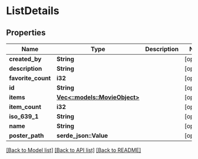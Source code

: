 # ListDetails

## Properties

Name | Type | Description | Notes
------------ | ------------- | ------------- | -------------
**created_by** | **String** |  | [optional] 
**description** | **String** |  | [optional] 
**favorite_count** | **i32** |  | [optional] 
**id** | **String** |  | [optional] 
**items** | [**Vec<::models::MovieObject>**](MovieObject.md) |  | [optional] 
**item_count** | **i32** |  | [optional] 
**iso_639_1** | **String** |  | [optional] 
**name** | **String** |  | [optional] 
**poster_path** | **serde_json::Value** |  | [optional]

[[Back to Model list]](../README.md#documentation-for-models) [[Back to API list]](../README.md#documentation-for-api-endpoints) [[Back to README]](../README.md)


